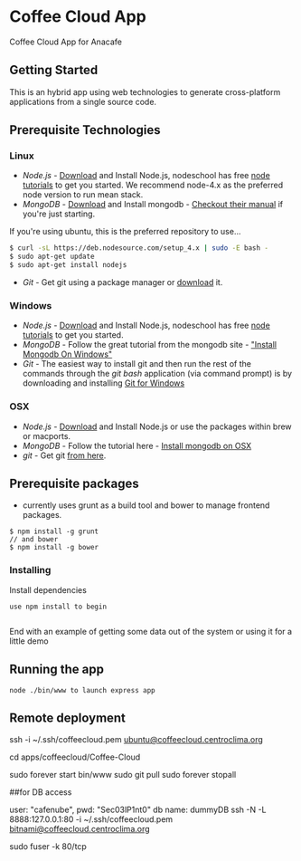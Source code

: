 # Coffee Cloud App

Coffee Cloud App for Anacafe

## Getting Started

This is an hybrid app using web technologies to generate cross-platform applications from a single source code.

## Prerequisite Technologies
### Linux
* *Node.js* - <a href="http://nodejs.org/download/">Download</a> and Install Node.js, nodeschool has free <a href=" http://nodeschool.io/#workshoppers">node tutorials</a> to get you started. We recommend node-4.x as the preferred node version to run mean stack.
* *MongoDB* - <a href="https://www.mongodb.org/downloads">Download</a> and Install mongodb - <a href="https://docs.mongodb.org/manual/">Checkout their manual</a> if you're just starting.

If you're using ubuntu, this is the preferred repository to use...

```bash
$ curl -sL https://deb.nodesource.com/setup_4.x | sudo -E bash -
$ sudo apt-get update
$ sudo apt-get install nodejs
```

* *Git* - Get git using a package manager or <a href="http://git-scm.com/downloads">download</a> it.

### Windows
* *Node.js* - <a href="http://nodejs.org/download/">Download</a> and Install Node.js, nodeschool has free <a href=" http://nodeschool.io/#workshoppers">node tutorials</a> to get you started.
* *MongoDB* - Follow the great tutorial from the mongodb site - <a href="https://docs.mongodb.org/manual/tutorial/install-mongodb-on-windows/">"Install Mongodb On Windows"</a>
* *Git* - The easiest way to install git and then run the rest of the commands through the *git bash* application (via command prompt) is by downloading and installing <a href="http://git-scm.com/download/win">Git for Windows</a>

### OSX
* *Node.js* -  <a href="http://nodejs.org/download/">Download</a> and Install Node.js or use the packages within brew or macports.
* *MongoDB* - Follow the tutorial here - <a href="https://docs.mongodb.org/manual/tutorial/install-mongodb-on-os-x/">Install mongodb on OSX</a>
* *git* - Get git <a href="http://git-scm.com/download/mac">from here</a>.

## Prerequisite packages

*  currently uses grunt as a build tool and bower to manage frontend packages.
```
$ npm install -g grunt
// and bower
$ npm install -g bower
```

### Installing

Install dependencies 

```
use npm install to begin


```

End with an example of getting some data out of the system or using it for a little demo

## Running the app

```
node ./bin/www to launch express app
```

## Remote deployment

ssh -i ~/.ssh/coffeecloud.pem ubuntu@coffeecloud.centroclima.org


cd apps/coffeecloud/Coffee-Cloud

sudo forever start bin/www
sudo git pull
sudo forever stopall


##for DB access

user: "cafenube",
pwd: "Sec03lP1nt0"
db name: dummyDB
ssh -N -L 8888:127.0.0.1:80 -i ~/.ssh/coffeecloud.pem bitnami@coffeecloud.centroclima.org


sudo fuser -k 80/tcp